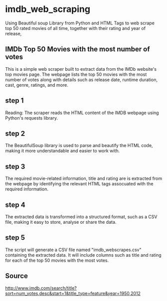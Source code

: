 # imdb_web_scraping
Using Beautiful soup Library from Python and HTML Tags to web scrape top 50 rated movies of all time, together with their rating and year of release, 

## IMDb Top 50 Movies with the most number of votes
This is a simple web scraper built to extract data from the IMDb website's top movies page. The webpage lists the top 50 movies with the most number of votes along with details such as release date, runtime duration, cast, genre, ratings, and more.

## step 1 
Reading: The scraper reads the HTML content of the IMDB webpage using Python's requests library.

## step 2 
The BeautifulSoup library is used to parse and beautify the HTML code, making it more understandable and easier to work with.

## step 3 
The required movie-related information, title and rating are  is extracted from the webpage by identifying the relevant HTML tags assocuated with the required information. 

## step 4 
The extracted data is transformed into a structured format, such as a CSV file, making it easy to store, analyse or share the data.

## step 5 
The script will generate a CSV file named "imdb_webscrapes.csv" containing the extracted data. It will include columns such as title and rating for each of the top 50 movies with the most votes.

## Source
http://www.imdb.com/search/title?sort=num_votes,desc&start=1&title_type=feature&year=1950,2012
